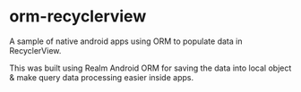 # orm-recyclerview
A sample of native android apps using ORM to populate data in RecyclerView.

This was built using Realm Android ORM for saving the data into local object & make query data processing easier inside apps.
